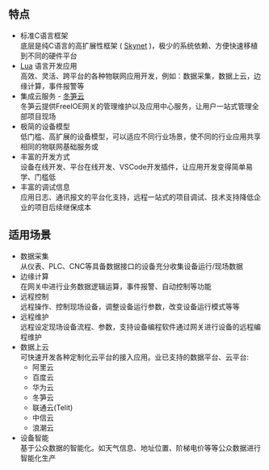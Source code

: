 
## 特点

* 标准C语言框架<br>
	底层是纯C语言的高扩展性框架 ( [Skynet](http://github.com/cloudwu/skynet) )，极少的系统依赖、方便快速移植到不同的硬件平台
* [Lua](http://www.lua.org) 语言开发应用<br>
	高效、灵活、跨平台的各种物联网应用开发，例如：数据采集，数据上云，边缘计算，事件报警等
* 集成云服务 - [冬笋云](http://cloud.thingsroot.com)<br>
	冬笋云提供FreeIOE网关的管理维护以及应用中心服务，让用户一站式管理全部项目现场
* 极简的设备模型<br>
	低门槛、高扩展的设备模型，可以适应不同行业场景，使不同的行业应用共享相同的物联网基础服务或
* 丰富的开发方式<br>
	设备在线开发、平台在线开发、VSCode开发插件，让应用开发变得简单易学、门槛低
* 丰富的调试信息<br>
	应用日志、通讯报文的平台化支持，远程一站式的项目调试、技术支持降低企业的项目后续继保成本


## 适用场景

* 数据采集<br>
	从仪表、PLC、CNC等具备数据接口的设备充分收集设备运行/现场数据
* 边缘计算<br>
	在网关中进行业务数据逻辑运算，事件报警、自动控制等功能
* 远程控制<br>
	远程操作、控制现场设备，调整设备运行参数，改变设备运行模式等等
* 远程维护<br>
	远程设定现场设备流程、参数，支持设备编程软件通过网关进行设备的远程编程维护
* 数据上云<br>
	可快速开发各种定制化云平台的接入应用。业已支持的数据平台、云平台:
	* 阿里云
	* 百度云
	* 华为云
	* 冬笋云
	* 联通云(Telit)
	* 中信云
	* 浪潮云
* 设备智能<br>
	基于公众数据的智能化。如天气信息、地址位置、阶梯电价等等公众数据进行智能化生产
